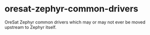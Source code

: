 # oresat-zephyr-common-drivers

OreSat Zephyr common drivers which may or may not ever be moved upstream to Zephyr itself.
